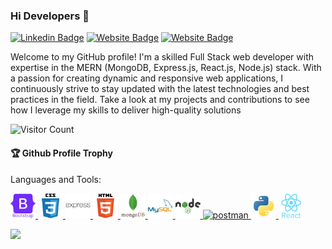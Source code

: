 ### Hi Developers 👋

<!--[![YouTube Badge](https://img.shields.io/badge/YouTube-DeveloperFunnel-red)](https://www.youtube.com/developerfunnel)-->
[![Linkedin Badge](https://img.shields.io/badge/-vigykshit-blue?style=flat-square&logo=Linkedin&logoColor=white&link=https://www.linkedin.com/in/vigykshit--01629954/)](https://www.linkedin.com/in/vigykshit-katoch-6993671b8/)
[![Website Badge](https://img.shields.io/badge/WebSite-vigykshit-green)](https://vigykshit.github.io/profile/)
[![Website Badge](https://img.shields.io/badge/StackOverflow-vigykshit-yellow)](https://stackoverflow.com/users/21152230/vigykshit-katoch)


Welcome to my GitHub profile! 
I'm a skilled Full Stack web developer with expertise in the MERN (MongoDB, Express.js, React.js, Node.js) stack. With a passion for creating dynamic and responsive web applications, I continuously strive to stay updated with the latest technologies and best practices in the field. Take a look at my projects and contributions to see how I leverage my skills to deliver high-quality solutions


![Visitor Count](https://profile-counter.glitch.me/Vigykshit/count.svg)

<div>
  <h4>🏆 Github Profile Trophy</h4>
  <a href="[![trophy](https://github-profile-trophy.vercel.app/?username=Vigykshit)](https://github.com/ryo-ma/github-profile-trophy)"
    <img src="[![trophy](https://github-profile-trophy.vercel.app/?username=Vigykshit)](https://github.com/ryo-ma/github-profile-trophy)" alt="Trophy" />
  </a>
</div>

Languages and Tools: 

<a href="https://getbootstrap.com" target="_blank" rel="noreferrer">
        <img src="https://raw.githubusercontent.com/devicons/devicon/master/icons/bootstrap/bootstrap-plain-wordmark.svg" alt="bootstrap" width="40" height="40" />
    </a>
    <a href="https://www.w3schools.com/css/" target="_blank" rel="noreferrer">
        <img src="https://raw.githubusercontent.com/devicons/devicon/master/icons/css3/css3-original-wordmark.svg" alt="css3" width="40" height="40" />
    </a>
    <a href="https://expressjs.com" target="_blank" rel="noreferrer">
        <img src="https://raw.githubusercontent.com/devicons/devicon/master/icons/express/express-original-wordmark.svg" alt="express" width="40" height="40" />
    </a>
   
  <a href="https://www.w3.org/html/" target="_blank" rel="noreferrer">
        <img src="https://raw.githubusercontent.com/devicons/devicon/master/icons/html5/html5-original-wordmark.svg" alt="html5" width="40" height="40" />
    </a>
   <a href="https://www.mongodb.com/" target="_blank" rel="noreferrer">
        <img src="https://raw.githubusercontent.com/devicons/devicon/master/icons/mongodb/mongodb-original-wordmark.svg" alt="mongodb" width="40" height="40" />
    </a>
    <a href="https://www.mysql.com/" target="_blank" rel="noreferrer">
        <img src="https://raw.githubusercontent.com/devicons/devicon/master/icons/mysql/mysql-original-wordmark.svg" alt="mysql" width="40" height="40" />
    </a>
   
  <a href="https://nodejs.org" target="_blank" rel="noreferrer">
        <img src="https://raw.githubusercontent.com/devicons/devicon/master/icons/nodejs/nodejs-original-wordmark.svg" alt="nodejs" width="40" height="40" />
    </a>
   
  <a href="https://postman.com" target="_blank" rel="noreferrer">
        <img src="https://www.vectorlogo.zone/logos/getpostman/getpostman-icon.svg" alt="postman" width="40" height="40" />
    </a>
    <a href="https://www.python.org" target="_blank" rel="noreferrer">
        <img src="https://raw.githubusercontent.com/devicons/devicon/master/icons/python/python-original.svg" alt="python" width="40" height="40" />
    </a>
    <a href="https://reactjs.org/" target="_blank" rel="noreferrer">
        <img src="https://raw.githubusercontent.com/devicons/devicon/master/icons/react/react-original-wordmark.svg" alt="react" width="40" height="40" />
    </a>
   


![](https://activity-graph.herokuapp.com/graph?username=Vigykshit&theme=react-dark&area=true)
<!--
**Vigykshit** is a ✨ _special_ ✨ repository because its `README.md` (this file) appears on your GitHub profile.

Here are some ideas to get you started:

- 🔭 I’m currently working on ...
- 🌱 I’m currently learning ...
- 👯 I’m looking to collaborate on ...
- 🤔 I’m looking for help with ...
- 💬 Ask me about ...
- 📫 How to reach me: ...
- 😄 Pronouns: ...
- ⚡ Fun fact: .....

-->
